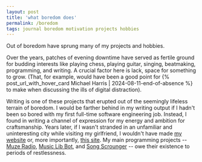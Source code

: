 ```yaml
---
layout: post
title: 'what boredom does'
permalink: /boredom
tags: journal boredom motivation projects hobbies
---
```


Out of boredom have sprung many of my projects and hobbies.
<!--more-->
Over the years, patches of evening downtime have served as fertile ground for budding interests like playing chess, playing guitar, singing, beatmaking, programming, and writing.
A crucial factor here is lack, space for something to grow.
(That, for example, would have been a good point for {% post_url_with_hover_card Michael Harris | 2024-08-11-end-of-absence %} to make when discussing the ills of digital distraction).

Writing is one of these projects that erupted out of the seemingly lifeless terrain of boredom.
I would be farther behind in my writing output if I hadn't been so bored with my first full-time software engineering job.
Instead, I found in writing a channel of expression for my energy and ambition for craftsmanship.
Years later, if I wasn't stranded in an unfamiliar and uninteresting city while visiting my girlfriend, I wouldn't have made [my website](https://okjuan.me/) or, more importantly, [this site](https://okjuan.me/vbook/).
My main programming projects -- [Muze Radio](https://github.com/okjuan/muze-radio), [Music Lib Bot](https://github.com/okjuan/music-lib-bot), and [Song Scrounger](https://github.com/okjuan/song-scrounger) -- owe their existence to periods of restlessness.
